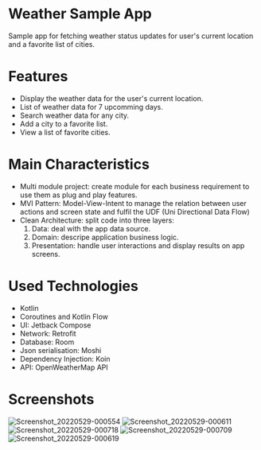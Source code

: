 # Weather Sample App
Sample app for fetching weather status updates for user's current location and a favorite list of cities.

# Features
- Display the weather data for the user's current location.
- List of weather data for 7 upcomming days.
- Search weather data for any city.
- Add a city to a favorite list.
- View a list of favorite cities.

# Main Characteristics
- Multi module project: create module for each business requirement to use them as plug and play features.
- MVI Pattern: Model-View-Intent to manage the relation between user actions and screen state and fulfil the UDF (Uni Directional Data Flow)
- Clean Architecture: split code into three layers:
  1. Data: deal with the app data source.
  2. Domain: descripe application business logic.
  3. Presentation: handle user interactions and display results on app screens.

# Used Technologies
- Kotlin
- Coroutines and Kotlin Flow
- UI: Jetback Compose
- Network: Retrofit
- Database: Room
- Json serialisation: Moshi
- Dependency Injection: Koin
- API: OpenWeatherMap API

# Screenshots
![Screenshot_20220529-000554](https://user-images.githubusercontent.com/35328872/170843027-4bff4832-0b5b-46a4-bd60-ca4c223c5e04.jpg)
![Screenshot_20220529-000611](https://user-images.githubusercontent.com/35328872/170843022-98412e61-1913-42c4-ad61-1ed86f50cf8e.jpg)
![Screenshot_20220529-000718](https://user-images.githubusercontent.com/35328872/170843017-42c9d255-46ba-449f-a014-d0f343bbf3e4.jpg)
![Screenshot_20220529-000709](https://user-images.githubusercontent.com/35328872/170843019-05aa5fec-bd61-45be-8e4c-3373efaea152.jpg)
![Screenshot_20220529-000619](https://user-images.githubusercontent.com/35328872/170843021-3bdc89e3-0358-4a18-b38d-fedbaf434d69.jpg)

